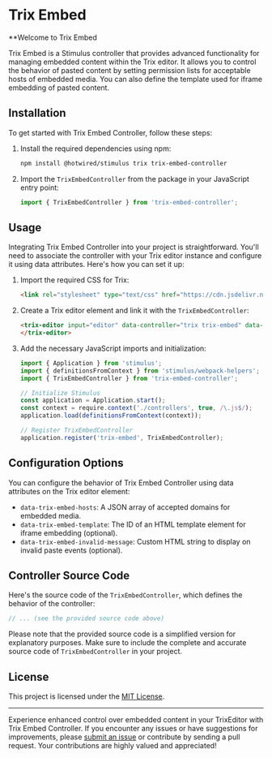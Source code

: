 # Trix Embed

**Welcome to Trix Embed

Trix Embed is a Stimulus controller that provides advanced functionality for managing embedded content within the Trix editor.
It allows you to control the behavior of pasted content by setting permission lists for acceptable hosts of embedded media.
You can also define the template used for iframe embedding of pasted content.

## Installation

To get started with Trix Embed Controller, follow these steps:

1. Install the required dependencies using npm:

   ```bash
   npm install @hotwired/stimulus trix trix-embed-controller
   ```

2. Import the `TrixEmbedController` from the package in your JavaScript entry point:

   ```javascript
   import { TrixEmbedController } from 'trix-embed-controller';
   ```

## Usage

Integrating Trix Embed Controller into your project is straightforward. You'll need to associate the controller with your Trix editor instance and configure it using data attributes. Here's how you can set it up:

1. Import the required CSS for Trix:

   ```html
   <link rel="stylesheet" type="text/css" href="https://cdn.jsdelivr.net/npm/trix@1.3.1/dist/trix.css">
   ```

2. Create a Trix editor element and link it with the `TrixEmbedController`:

   ```html
   <trix-editor input="editor" data-controller="trix trix-embed" data-trix-embed-hosts='["example.com", "media-site.net"]' data-trix-embed-template="iframe-template" data-trix-embed-invalid-message="<strong>The pasted content is not supported!</strong><br><br>Media is limited to:">
   </trix-editor>
   ```

3. Add the necessary JavaScript imports and initialization:

   ```javascript
   import { Application } from 'stimulus';
   import { definitionsFromContext } from 'stimulus/webpack-helpers';
   import { TrixEmbedController } from 'trix-embed-controller';

   // Initialize Stimulus
   const application = Application.start();
   const context = require.context('./controllers', true, /\.js$/);
   application.load(definitionsFromContext(context));

   // Register TrixEmbedController
   application.register('trix-embed', TrixEmbedController);
   ```

## Configuration Options

You can configure the behavior of Trix Embed Controller using data attributes on the Trix editor element:

- `data-trix-embed-hosts`: A JSON array of accepted domains for embedded media.
- `data-trix-embed-template`: The ID of an HTML template element for iframe embedding (optional).
- `data-trix-embed-invalid-message`: Custom HTML string to display on invalid paste events (optional).

## Controller Source Code

Here's the source code of the `TrixEmbedController`, which defines the behavior of the controller:

```javascript
// ... (see the provided source code above)
```

Please note that the provided source code is a simplified version for explanatory purposes. Make sure to include the complete and accurate source code of `TrixEmbedController` in your project.

## License

This project is licensed under the [MIT License](LICENSE).

---

Experience enhanced control over embedded content in your TrixEditor with Trix Embed Controller. If you encounter any issues or have suggestions for improvements, please [submit an issue](https://github.com/your-username/your-project/issues) or contribute by sending a pull request. Your contributions are highly valued and appreciated!
